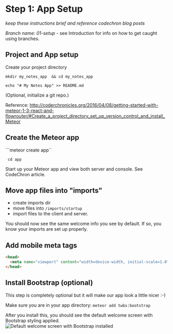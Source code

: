 
# Step 1: App Setup
_keep these instructions brief and reference codechron blog posts_

_Branch name: 01-setup_ - see Introduction for info on how to get caught using branches.

## Project and App setup
Create your project directory

```mkdir my_notes_app  && cd my_notes_app```

```echo "# My Notes App" >> README.md```

(Optional, initialize a git repo.)

Reference: http://coderchronicles.org/2016/04/08/getting-started-with-meteor-1-3-react-and-flowrouter/#Create_a_project_directory_set_up_version_control_and_install_Meteor


## Create the Meteor app

```meteor create app``

``` cd app```

Start up your Meteor app and view both server and console.
See CodeChron article.

## Move app files into "imports"
- create imports dir
- move files into ```/imports/startup``` 
- import files to the client and server.

You should now see the same welcome info you see by default.  If so, you know your imports are set up properly.

## Add mobile meta tags

```html
<head>
  <meta name="viewport" content="width=device-width, initial-scale=1.0">
</head>
```


## Install Bootstrap (optional)
This step is completely optional but it will make our app look a little nicer :-)

Make sure you are in your app directory:
``` meteor add twbs:bootstrap ```

After you install this, you should see the default welcome screen with Bootstrap styling applied.
![Default welcome screen with Bootstrap installed](images/bootstrap-dflt.png)




